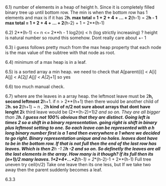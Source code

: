 6.1) number of elements in a heap of height h.
Since it is completely filled binary tree up until bottom row. The min is when
the bottom row has 1 elements and max is if it has 2**h.
max total = 1 + 2 + 4 + ... + 2**(h-1) = 2**h - 1
max total = 1 + 2 + 4 + ... + 2**(h-2) + 1 = 2**(h-1)

6.2) 2**(h-1) <= n <= 2**h - 1
    log2(n) < h (log strictly increasing)
   ? height is natural number so round this somehow. Dont really care about +- 1

6.3) i guess follows pretty much from the max heap property that each node is
the max value of the subtree with that node as root.

6.4)
minimum of a max heap is in a leaf.

6.5)
is a sorted array a min heap.
we need to check that A[parent(i)] < A[i]
A[j] < A[2*j]
A[j] < A[2*j+1]
so yes

6.6) too much manual check.

6.7) where are the leaves in a array heap.
the leftmost leave must be 2**h, second leftmost 2**h+1.
if n > 2**(h+1) then there would be another child of 2**h.
so 2**(h+1) ~ n , 2**h kind of n/2 not sure about arrays that dont have lenght 2**k
third leave would be  (2**(h-2)+1)*2 and so on. They are all bigger than 2**h.
I guess not 100% obvious that they are distinct.
Going left is times 2 so a shift in a binary representation. going right is
shift in binary plus leftmost setting to one. So each leave can be represented
with a h long binary number first is a 1 and then everywhere a 1 where we decided
to go right. Binary representation unique and no holes.
leaves dont have to be in the bottom row. If that is not full then the end of the
last row has leaves. Which is then 2**h -1 2**h -2 and so on. So definetly the
leaves are all the last elements in the array. How many is it though?
If its full then its (n+1)/2 many leaves. 1+2+4+...+2**(h-1) = 2**(h-2)-1 + 2**(h-1)
Full tree uneven try ceil(n/2)
Take one leave then its one less, but If we take two away then the parent suddenly becomes a leaf.

6.3.3
